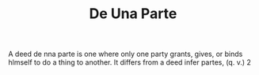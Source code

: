 ---
title: De Una Parte
letter: D
permalink: "/definitions/bld-de-una-parte.html"
body: A deed de nna parte is one where only one party grants, gives, or binds hlmself
  to do a thing to another. It differs from a deed infer partes, (q. v.) 2
published_at: '2018-07-07'
source: Black's Law Dictionary 2nd Ed (1910)
layout: post
---